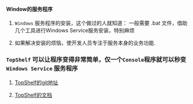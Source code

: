 #### Window的服务程序

1. `Windows` 服务程序的安装，这个做过的人就知道： 一般需要 .bat 文件，借助几个工具进行Windows Service服务安装，特别麻烦

2. 如果解决安装的烦恼，使开发人员专注于服务本身的业务功能.

### `TopShelf` 可以让程序变得非常简单，仅一个`Console`程序就可以秒变`Windows Service` 服务程序

1. [TopShelf的git地址](https://github.com/Topshelf/Topshelf)

2. [TopShelf的文档](https://topshelf.readthedocs.io/en/latest/index.html)
